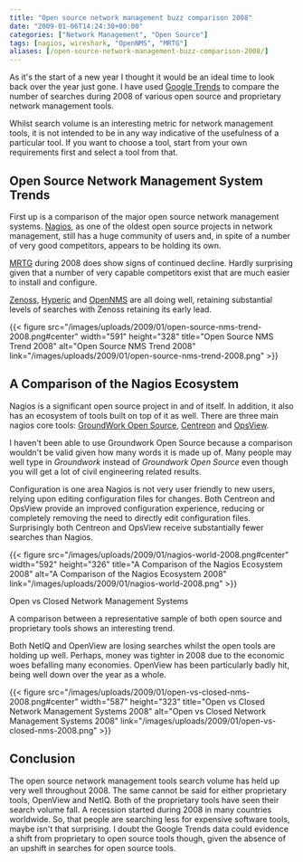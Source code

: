 ```yaml
---
title: "Open source network management buzz comparison 2008"
date: "2009-01-06T14:24:30+00:00"
categories: ["Network Management", "Open Source"]
tags: [nagios, wireshark, "OpenNMS", "MRTG"]
aliases: [/open-source-network-management-buzz-comparison-2008/]
---
```


As it's the start of a new year I thought it would be an ideal time to look back over the year just gone. I have used [Google Trends](http://www.google.com/trends) to compare the number of searches during 2008 of various open source and proprietary network management tools.

Whilst search volume is an interesting metric for network management tools, it is not intended to be in any way indicative of the usefulness of a particular tool. If you want to choose a tool, start from your own requirements first and select a tool from that.

## Open Source Network Management System Trends

First up is a comparison of the major open source network management systems. [Nagios](http://www.nagios.org/), as one of the oldest open source projects in network management, still has a huge community of users and, in spite of a number of very good competitors, appears to be holding its own.

[MRTG](http://oss.oetiker.ch/mrtg/) during 2008 does show signs of continued decline. Hardly surprising given that a number of very capable competitors exist that are much easier to install and configure.

[Zenoss](https://www.zenoss.com/), [Hyperic](http://www.hyperic.com/) and [OpenNMS](https://www.opennms.org/) are all doing well, retaining substantial levels of searches with Zenoss retaining its early lead.

{{< figure src="/images/uploads/2009/01/open-source-nms-trend-2008.png#center" width="591" height="328" title="Open Source NMS Trend 2008" alt="Open Source NMS Trend 2008" link="/images/uploads/2009/01/open-source-nms-trend-2008.png" >}}

## A Comparison of the Nagios Ecosystem

Nagios is a significant open source project in and of itself. In addition, it also has an ecosystem of tools built on top of it as well. There are three main nagios core tools: [GroundWork Open Source](http://www.groundworkopensource.com/), [Centreon](http://www.centreon.com/) and [OpsView](http://opsview.org/).

I haven't been able to use Groundwork Open Source because a comparison wouldn't be valid given how many words it is made up of. Many people may well type in *Groundwork* instead of *Groundwork Open Source* even though you will get a lot of civil engineering related results.

Configuration is one area Nagios is not very user friendly to new users, relying upon editing configuration files for changes. Both Centreon and OpsView provide an improved configuration experience, reducing or completely removing the need to directly edit configuration files. Surprisingly both Centreon and OpsView receive substantially fewer searches than Nagios.

{{< figure src="/images/uploads/2009/01/nagios-world-2008.png#center" width="592" height="326" title="A Comparison of the Nagios Ecosystem 2008" alt="A Comparison of the Nagios Ecosystem 2008" link="/images/uploads/2009/01/nagios-world-2008.png" >}}

Open vs Closed Network Management Systems

A comparison between a representative sample of both open source and proprietary tools shows an interesting trend.

Both NetIQ and OpenView are losing searches whilst the open tools are holding up well. Perhaps, money was tighter in 2008 due to the economic woes befalling many economies. OpenView has been particularly badly hit, being well down over the year as a whole.

{{< figure src="/images/uploads/2009/01/open-vs-closed-nms-2008.png#center" width="587" height="323" title="Open vs Closed Network Management Systems 2008" alt="Open vs Closed Network Management Systems 2008" link="/images/uploads/2009/01/open-vs-closed-nms-2008.png" >}}

## Conclusion

The open source network management tools search volume has held up very well throughout 2008. The same cannot be said for either proprietary tools, OpenView and NetIQ. Both of the proprietary tools have seen their search volume fall. A recession started during 2008 in many countries worldwide. So, that people are searching less for expensive software tools, maybe isn't that surprising. I doubt the Google Trends data could evidence a shift from proprietary to open source tools though, given the absence of an upshift in searches for open source tools.
